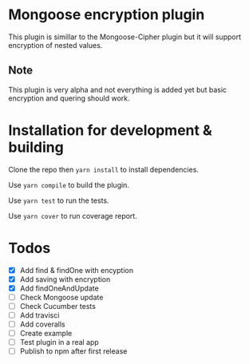 # Mongoose encryption plugin
This plugin is simillar to the Mongoose-Cipher plugin but it will support encryption of nested values.

## Note
This plugin is very alpha and not everything is added yet but basic encryption and quering should work.

# Installation for development & building
Clone the repo then `yarn install` to install dependencies.

Use `yarn compile` to build the plugin.

Use `yarn test` to run the tests.

Use `yarn cover` to run coverage report.

# Todos

- [x] Add find & findOne with encyption
- [x] Add saving with encryption
- [x] Add findOneAndUpdate
- [ ] Check Mongoose update
- [ ] Check Cucumber tests
- [ ] Add travisci
- [ ] Add coveralls
- [ ] Create example
- [ ] Test plugin in a real app 
- [ ] Publish to npm after first release
